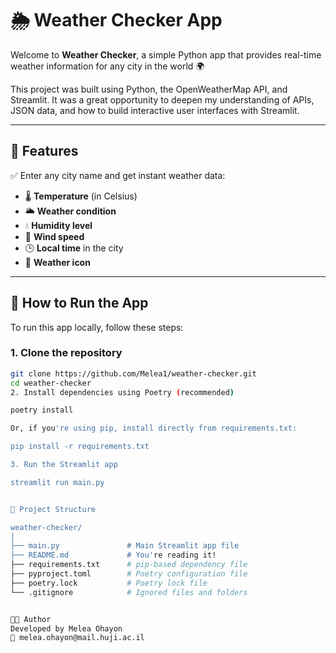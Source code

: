 # 🌦️ Weather Checker App

Welcome to **Weather Checker**, a simple Python app that provides real-time weather information for any city in the world 🌍

This project was built using Python, the OpenWeatherMap API, and Streamlit. It was a great opportunity to deepen my understanding of APIs, JSON data, and how to build interactive user interfaces with Streamlit.

---

## 🔧 Features

✅ Enter any city name and get instant weather data:
- 🌡️ **Temperature** (in Celsius)  
- 🌥️ **Weather condition**  
- 💧 **Humidity level**  
- 💨 **Wind speed**  
- 🕒 **Local time** in the city  
- 🌄 **Weather icon**

---

## 🚀 How to Run the App

To run this app locally, follow these steps:

### 1. Clone the repository

```bash
git clone https://github.com/Melea1/weather-checker.git
cd weather-checker
2. Install dependencies using Poetry (recommended)

poetry install

Or, if you're using pip, install directly from requirements.txt:

pip install -r requirements.txt

3. Run the Streamlit app

streamlit run main.py


📁 Project Structure

weather-checker/
│
├── main.py               # Main Streamlit app file
├── README.md             # You're reading it!
├── requirements.txt      # pip-based dependency file
├── pyproject.toml        # Poetry configuration file
├── poetry.lock           # Poetry lock file
└── .gitignore            # Ignored files and folders


👩‍💻 Author
Developed by Melea Ohayon
📧 melea.ohayon@mail.huji.ac.il

